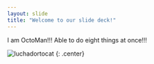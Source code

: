 ```yaml
---
layout: slide
title: "Welcome to our slide deck!"
---
```


I am OctoMan!!! Able to do eight things at once!!!

![luchadortocat](https://octodex.github.com/images/luchadortocat.png)
{: .center}
